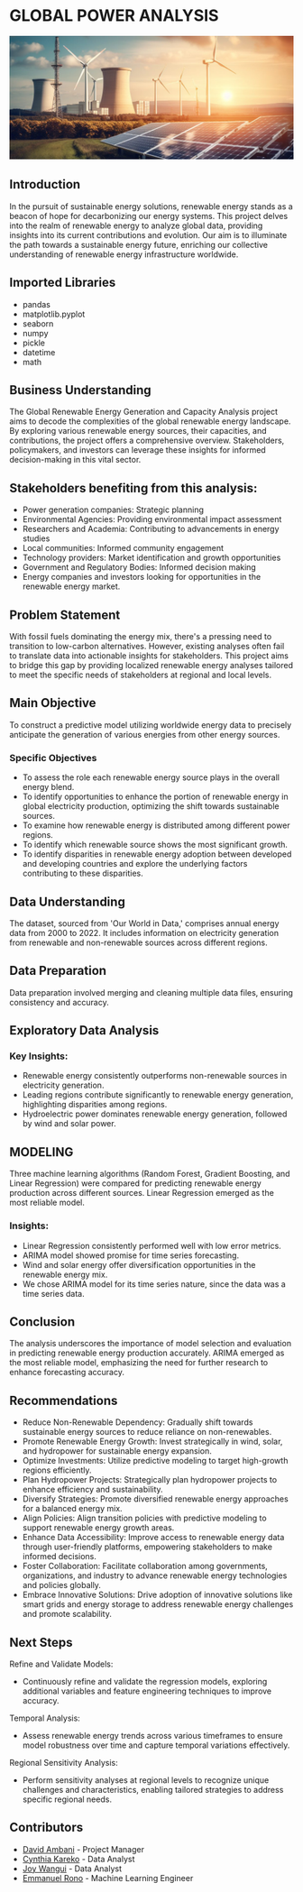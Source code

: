 # GLOBAL POWER ANALYSIS
![Power plants](power.jpg)

## Introduction
In the pursuit of sustainable energy solutions, renewable energy stands as a beacon of hope for decarbonizing our energy systems. This project delves into the realm of renewable energy to analyze global data, providing insights into its current contributions and evolution. Our aim is to illuminate the path towards a sustainable energy future, enriching our collective understanding of renewable energy infrastructure worldwide.

## Imported Libraries
- pandas
- matplotlib.pyplot
- seaborn
- numpy
- pickle
- datetime
- math

## Business Understanding
The Global Renewable Energy Generation and Capacity Analysis project aims to decode the complexities of the global renewable energy landscape. By exploring various renewable energy sources, their capacities, and contributions, the project offers a comprehensive overview. Stakeholders, policymakers, and investors can leverage these insights for informed decision-making in this vital sector.

## Stakeholders benefiting from this analysis:
- Power generation companies: Strategic planning
- Environmental Agencies: Providing environmental impact assessment
- Researchers and Academia: Contributing to advancements in energy studies
- Local communities: Informed community engagement
- Technology providers: Market identification and growth opportunities
- Government and Regulatory Bodies: Informed decision making
- Energy companies and investors looking for opportunities in the renewable energy market.

## Problem Statement
With fossil fuels dominating the energy mix, there's a pressing need to transition to low-carbon alternatives. However, existing analyses often fail to translate data into actionable insights for stakeholders. This project aims to bridge this gap by providing localized renewable energy analyses tailored to meet the specific needs of stakeholders at regional and local levels.

## Main Objective
To construct a predictive model utilizing worldwide energy data to precisely anticipate the generation of various energies from other energy sources.

### Specific Objectives
- To assess the role each renewable energy source plays in the overall energy blend.
- To identify opportunities to enhance the portion of renewable energy in global electricity production, optimizing the shift towards sustainable sources.
- To examine how renewable energy is distributed among different power regions.
- To identify which renewable source shows the most significant growth.
- To identify disparities in renewable energy adoption between developed and developing countries and explore the underlying factors contributing to these disparities.

## Data Understanding
The dataset, sourced from 'Our World in Data,' comprises annual energy data from 2000 to 2022. It includes information on electricity generation from renewable and non-renewable sources across different regions.

## Data Preparation
Data preparation involved merging and cleaning multiple data files, ensuring consistency and accuracy.

## Exploratory Data Analysis
### Key Insights:

- Renewable energy consistently outperforms non-renewable sources in electricity generation.
- Leading regions contribute significantly to renewable energy generation, highlighting disparities among regions.
- Hydroelectric power dominates renewable energy generation, followed by wind and solar power.

## MODELING

Three machine learning algorithms (Random Forest, Gradient Boosting, and Linear Regression) were compared for predicting renewable energy production across different sources. Linear Regression emerged as the most reliable model.

### Insights:

- Linear Regression consistently performed well with low error metrics.
- ARIMA model showed promise for time series forecasting.
- Wind and solar energy offer diversification opportunities in the renewable energy mix.
- We chose ARIMA model for its time series nature, since the data was a time series data. 

## Conclusion

The analysis underscores the importance of model selection and evaluation in predicting renewable energy production accurately. ARIMA emerged as the most reliable model, emphasizing the need for further research to enhance forecasting accuracy.

## Recommendations
- Reduce Non-Renewable Dependency: Gradually shift towards sustainable energy sources to reduce reliance on non-renewables.
- Promote Renewable Energy Growth: Invest strategically in wind, solar, and hydropower for sustainable energy expansion.
- Optimize Investments: Utilize predictive modeling to target high-growth regions efficiently.
- Plan Hydropower Projects: Strategically plan hydropower projects to enhance efficiency and sustainability.
- Diversify Strategies: Promote diversified renewable energy approaches for a balanced energy mix.
- Align Policies: Align transition policies with predictive modeling to support renewable energy growth areas.
- Enhance Data Accessibility: Improve access to renewable energy data through user-friendly platforms, empowering stakeholders to make informed decisions.
- Foster Collaboration: Facilitate collaboration among governments, organizations, and industry to advance renewable energy technologies and policies globally.
- Embrace Innovative Solutions: Drive adoption of innovative solutions like smart grids and energy storage to address renewable energy challenges and promote scalability.

## Next Steps

Refine and Validate Models:
- Continuously refine and validate the regression models, exploring additional variables and feature engineering techniques to improve accuracy.

Temporal Analysis:
- Assess renewable energy trends across various timeframes to ensure model robustness over time and capture temporal variations effectively.

Regional Sensitivity Analysis:
- Perform sensitivity analyses at regional levels to recognize unique challenges and characteristics, enabling tailored strategies to address specific regional needs.

## Contributors
- [David Ambani](https://github.com/bulemi2) - Project Manager
- [Cynthia Kareko](https://github.com/karekocyn) - Data Analyst
- [Joy Wangui](https://github.com/carfew001) - Data Analyst
- [Emmanuel Rono](https://github.com/marttech26) - Machine Learning Engineer
